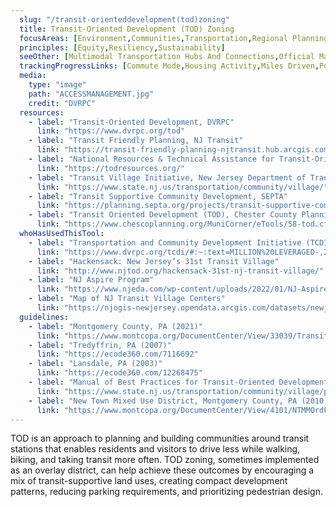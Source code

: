 ```yaml
---
  slug: "/transit-orienteddevelopment(tod)zoning"
  title: Transit-Oriented Development (TOD) Zoning
  focusAreas: [Environment,Communities,Transportation,Regional Planning]
  principles: [Equity,Resiliency,Sustainability]
  seeOther: [Multimodal Transportation Hubs And Connections,Official Map,TRID]
  trackingProgressLinks: [Commute Mode,Housing Activity,Miles Driven,Population Growth,Transit Ridership]
  media: 
    type: "image"
    path: "ACCESSMANAGEMENT.jpg"
    credit: "DVRPC"
  resources: 
    - label: "Transit-Oriented Development, DVRPC"
      link: "https://www.dvrpc.org/tod"
    - label: "Transit Friendly Planning, NJ Transit"
      link: "https://transit-friendly-planning-njtransit.hub.arcgis.com/"
    - label: "National Resources & Technical Assistance for Transit-Oriented Development"
      link: "https://todresources.org/"
    - label: "Transit Village Initiative, New Jersey Department of Transportation (NJDOT)"
      link: "https://www.state.nj.us/transportation/community/village/"
    - label: "Transit Supportive Community Development, SEPTA"
      link: "https://planning.septa.org/projects/transit-supportive-communities/"
    - label: "Transit Oriented Development (TOD), Chester County Planning Commission"
      link: "https://www.chescoplanning.org/MuniCorner/eTools/58-tod.cfm"
  whoHasUsedThisTool: 
    - label: "Transportation and Community Development Initiative (TCDI), DVRPC"
      link: "https://www.dvrpc.org/tcdi/#:~:text=MILLION%20LEVERAGED-,2021%20TCDI%20AWARDS,-2021%20Projects"
    - label: "Hackensack: New Jersey’s 31st Transit Village"
      link: "http://www.njtod.org/hackensack-31st-nj-transit-village/"
    - label: "NJ Aspire Program"
      link: "https://www.njeda.com/wp-content/uploads/2022/01/NJ-Aspire-Program-Sample-Application-1-81-22.pdf"
    - label: "Map of NJ Transit Village Centers"
      link: "https://njogis-newjersey.opendata.arcgis.com/datasets/newjersey::transit-village-centers/explore?location=40.284409%2C-74.495861%2C9.69"
  guidelines: 
    - label: "Montgomery County, PA (2021)"
      link: "https://www.montcopa.org/DocumentCenter/View/33039/Transit-Oriented-Dev-Book_web"
    - label: "Tredyffrin, PA (2007)"
      link: "https://ecode360.com/7116692"
    - label: "Lansdale, PA (2003)"
      link: "https://ecode360.com/12268475"
    - label: "Manual of Best Practices for Transit-Oriented Development. New Jersey Transit"
      link: "https://www.state.nj.us/transportation/community/village/pdf/todbestpracticesmanual2013.pdf"
    - label: "New Town Mixed Use District, Montgomery County, PA (2010)"
      link: "https://www.montcopa.org/DocumentCenter/View/4101/NTMMOrdFinal?bidId="
---
```


TOD is an approach to planning and building communities around transit stations that enables residents and visitors to drive less while walking, biking, and taking transit more often. TOD zoning, sometimes implemented as an overlay district, can help achieve these outcomes by encouraging a mix of transit-supportive land uses, creating compact development patterns, reducing parking requirements, and prioritizing pedestrian design.
